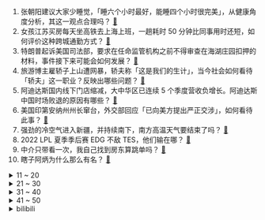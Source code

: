 1. 张朝阳建议大家少睡觉，「睡六个小时最好，能睡四个小时很完美」，从健康角度分析，其这一观点合理吗？ [:link:](https://www.zhihu.com/question/549507149)
2. 女孩江苏买房每天坐高铁去上海上班，一趟耗时 50 分钟比同事用时还短，如何评价这种跨城通勤方式？ [:link:](https://www.zhihu.com/question/549573750)
3. 特朗普起诉美国司法部，要求在任命监管机构之前不得审查在海湖庄园扣押的材料，事件接下来可能会如何发展？ [:link:](https://www.zhihu.com/question/549573417)
4. 旅游博主雇轿子上山遭网暴，轿夫称「这是我们的生计」，当今社会如何看待「轿夫」这一职业？反映出哪些问题？ [:link:](https://www.zhihu.com/question/549461481)
5. 阿迪达斯国内线下门店缩减，大中华区已连续 5 个季度营收负增长。阿迪达斯中国时场败退的原因有哪些？ [:link:](https://www.zhihu.com/question/549480626)
6. 美国印第安纳州州长窜台，外交部回应「已向美方提出严正交涉」，如何看待此事？ [:link:](https://www.zhihu.com/question/549538657)
7. 强劲的冷空气进入新疆，并持续南下，南方高温天气要结束了吗？ [:link:](https://www.zhihu.com/question/549498406)
8. 2022 LPL 夏季季后赛 EDG 不敌 TES，他们输在哪？ [:link:](https://www.zhihu.com/question/549544676)
9. 中介只带看一次，我自己找到房东算跳单吗？ [:link:](https://www.zhihu.com/question/518333233)
10. 瞎子阿炳为什么那么有名？ [:link:](https://www.zhihu.com/question/21386075)
<details>
<summary>11 ~ 20</summary>

11. 台军大幅缺员 2.5 万人以上，除极胖外一般的胖子都要去当兵，如何评价台湾兵役制度？这释放了哪些信息？ [:link:](https://www.zhihu.com/question/549488678)
12. 5  年期 LPR 年内三度下调，对楼市来说意味着什么？ [:link:](https://www.zhihu.com/question/549464042)
13. 机械硬盘越混越惨了，三大巨头品牌出货量雪上加霜，主要受哪些因素影响？ [:link:](https://www.zhihu.com/question/548755788)
14. 为什么《火影忍者》中叛忍还要戴着原国家的忍者护额【有一道划痕的护额】? [:link:](https://www.zhihu.com/question/41738105)
15. 8 月 23 日是「处暑」节气，是不是意味着已经「出暑」了？你那里还热吗？ [:link:](https://www.zhihu.com/question/549540842)
16. 网友发文称「其从戚薇直播间所买面膜为假货」，戚薇工作室回应「已报警」，如何看待此事？ [:link:](https://www.zhihu.com/question/549500680)
17. 湘雅二院医生刷屏「自证清白」，刘翔峰事件会带崩整个「湘雅系」吗？ [:link:](https://www.zhihu.com/question/549434690)
18. 如何评价 TCL 8 月 22 日发布的 T7G 电光蓝真高刷电视 II？会成为真高刷电视新领秀吗？ [:link:](https://www.zhihu.com/question/549452745)
19. 《新神榜：杨戬》里，放出玄鸟的目的是什么？ [:link:](https://www.zhihu.com/question/549083528)
20. 韩国为何不顾民众反对举行韩美联合军演？有哪些信息可以关注？ [:link:](https://www.zhihu.com/question/549423971)
</details>
<details>
<summary>21 ~ 30</summary>

21. 北京天堂超市酒吧执照被吊销，这起到了哪些警示作用？ [:link:](https://www.zhihu.com/question/549459095)
22. 想要培养一个终身的体育爱好，从国内的社交属性讲，羽毛球和乒乓球更加推荐哪个？ [:link:](https://www.zhihu.com/question/478391503)
23. 北京首套房贷利率由此前的 5% 降至 4.85%，这意味着什么？会对市场产生哪些影响？ [:link:](https://www.zhihu.com/question/549584902)
24. LPR 非对称下调，房贷最低利率重回 10 年前，一年可省 7476 元，你会因此考虑买房吗？ [:link:](https://www.zhihu.com/question/549574753)
25. 天机老人为何贬低阿飞，说他根本不懂武功？ [:link:](https://www.zhihu.com/question/527753165)
26. 如何评价沈阳市众多高校在辽宁本土无疫情的情形下宣布延迟开学？ [:link:](https://www.zhihu.com/question/548515693)
27. 刚刚毕业目前租房想换电脑，换台式机还是继续用笔记本？ [:link:](https://www.zhihu.com/question/545252890)
28. 电视剧《苍兰诀》第 29-30 集拍得怎么样？哪些剧情点值得关注？ [:link:](https://www.zhihu.com/question/549519628)
29. 瑞幸咖啡为何越喝越贵？ [:link:](https://www.zhihu.com/question/522602517)
30. 韩信精通谋略，也了解人心，为什么没有及时反汉？ [:link:](https://www.zhihu.com/question/442593652)
</details>
<details>
<summary>31 ~ 40</summary>

31. 我们身边会不会存在外星人? [:link:](https://www.zhihu.com/question/527888129)
32. 《百年孤独》被评为20世纪最伟大的一本书，它与中国的《红楼梦》相比谁的文学性更高？ [:link:](https://www.zhihu.com/question/512807291)
33. 怎么提高你的气场？ [:link:](https://www.zhihu.com/question/529304562)
34. 老师们怎样看待很文静不惹事但学习差的同学？ [:link:](https://www.zhihu.com/question/356760534)
35. 中科院院士称人工智能正处在算法不可控的危险状态，如何看待这一说法？哪些危险值得警惕？ [:link:](https://www.zhihu.com/question/549377791)
36. 俄方称杜金娜被害案已侦破，罪行由乌克兰特勤部门实施，有哪些信息值得关注？ [:link:](https://www.zhihu.com/question/549527116)
37. 为什么电磁灶在中国火不起来？ [:link:](https://www.zhihu.com/question/540667123)
38. 开保时捷的人有多有钱？ [:link:](https://www.zhihu.com/question/549234032)
39. 如何看待《苍兰诀》成为爱奇艺站内第四部热度值破 10000 的剧集、跻身爱奇艺最热剧集 TOP 3？ [:link:](https://www.zhihu.com/question/549428688)
40. 雅万高铁首批发运列车装船出海，系我国首次出口国外高铁列车，这具有怎样的意义？ [:link:](https://www.zhihu.com/question/549376452)
</details>
<details>
<summary>41 ~ 50</summary>

41. 《孤儿怨》、《坏种》、《我的小公主》这类片子真的应该让小孩子演吗？ [:link:](https://www.zhihu.com/question/494690677)
42. 今天的国足，如果踢02年国足，能赢吗？ [:link:](https://www.zhihu.com/question/549344959)
43. 如何看待《原神》须弥新角色预告「莲光落舞筵 · 妮露」？ [:link:](https://www.zhihu.com/question/549523005)
44. 我国正在论证载人登月方案，还将建造国际月球科研站，有哪些信息值得关注？ [:link:](https://www.zhihu.com/question/549314592)
45. 媒体评「上海中考数学题泄露」，称「中考题目如此轻易泄露，哪来什么公平可言」，该事件有哪些细节需要关注？ [:link:](https://www.zhihu.com/question/549496585)
46. 如何看待「我在宁波想念你」「我在南宁很想你」等一系列网红路牌被相关部门督促拆除？ [:link:](https://www.zhihu.com/question/549443892)
47. 外交部和中国驻乌克兰大使馆提醒中国公民「近期暂勿前往乌克兰」，透露了哪些信息？目前当地局势如何？ [:link:](https://www.zhihu.com/question/549482598)
48. 中央气象台已连续发布 30 天高温预警，持续高温将如何影响经济？哪些行业欢喜哪些愁？ [:link:](https://www.zhihu.com/question/549460993)
49. 如果你穿越到古代，你现有的能力能让你在古代过上什么样的生活？ [:link:](https://www.zhihu.com/question/543402599)
50. 如何评价《披荆斩棘的哥哥》第二季？ [:link:](https://www.zhihu.com/question/492828465)
</details><details>
<summary>bilibili</summary>

1. 《黑神话：悟空》6分钟实机剧情片段 [:link:](//www.bilibili.com/video/BV1tN4y1F79k)
2. 《黑神话：悟空》全球独家 8分钟实机试玩 | 4K RTX ON [:link:](//www.bilibili.com/video/BV1t14y1t7rz)
3. 久等了！尽我所能把醒狮酥呈现给大家，我们中国也有属于自己的面点艺术品。 [:link:](//www.bilibili.com/video/BV13V4y1x7Qv)
4. 【医学博士】熬夜到几点会猝死？I 请为自己看完这个视频 [:link:](//www.bilibili.com/video/BV1bS4y1W7A5)
5. 我玩MC人玩麻了…… [:link:](//www.bilibili.com/video/BV1Za4y1f7HD)
6. 它没钱没票房，却吊打今年暑期档！ [:link:](//www.bilibili.com/video/BV1J14y1t7wW)
7. 搭！ [:link:](//www.bilibili.com/video/BV1Re4y1f7N8)
8. 《不看可惜》的50万粉福利 [:link:](//www.bilibili.com/video/BV19T411c7pf)
9. 瞬间不想结婚了 [:link:](//www.bilibili.com/video/BV1Kd4y1N7jM)
10. 《原神》角色演示-「柯莱：林薮新芽」 [:link:](//www.bilibili.com/video/BV1iG4y1a7X4)
<details>
<summary>11 ~ 20</summary>

11. 从18楼摔到负一楼的手机长什么样子？还有修复的可能吗？ [:link:](//www.bilibili.com/video/BV1WT411c7si)
12. 这还能是.....植物大战僵尸【2】！？戴夫的老年生活！ [:link:](//www.bilibili.com/video/BV1Fd4y1N79Y)
13. 宝们，我回来了！8月25日上午10点，中华小子高清重制即将重磅回归 [:link:](//www.bilibili.com/video/BV16P411j7ZA)
14. 把3个emoji放在一起就能变身美少女！？ [:link:](//www.bilibili.com/video/BV1WP411j7oH)
15. 我们飞了1500公里，就为了来看这家店的老板娘【还愿挑战ep13-治愈研究所】 [:link:](//www.bilibili.com/video/BV1Sd4y1R76E)
16. 新番时光机！十年前的观众都在看什么神片？「2012年7月篇」 [:link:](//www.bilibili.com/video/BV1gB4y1V7sz)
17. 《锡纸牛肉》据说跟夏天很配噢！喜欢和不喜欢吃辣的朋友们都看过来！ [:link:](//www.bilibili.com/video/BV1Ce4y1f7Ct)
18. 【原神】不来听听云先生的新曲吗？ [:link:](//www.bilibili.com/video/BV1yU4y1r7UK)
19. 惊喜～是通过了漫长的准备、等待和时机。 [:link:](//www.bilibili.com/video/BV1KV4y1x7PD)
20. 我在MC里发现了巨人！！【暮色森林#完结】 [:link:](//www.bilibili.com/video/BV1Zd4y1o7Z4)
</details>
<details>
<summary>21 ~ 30</summary>

21. 我本来就是普通人，别对我期望太高。 [:link:](//www.bilibili.com/video/BV1XG4y1a7oT)
22. 课 堂 请 勿 对 对 子【中国近代史】！！！ [:link:](//www.bilibili.com/video/BV1iB4y1V7X8)
23. 被泼红油漆、作品差评，“语文女神”冰心到底怎么了？ [:link:](//www.bilibili.com/video/BV1aS4y1W7qV)
24. 猫德学院已经不堪重负，关于被遗弃猫咪的声明 [:link:](//www.bilibili.com/video/BV1hN4y1F7U7)
25. 0.12像素的小白点，承载全人类的未来 [:link:](//www.bilibili.com/video/BV11U4y1r7UM)
26. 崩坏3「纯真梦歌」线上音乐会预告动画 [:link:](//www.bilibili.com/video/BV1yt4y1J7sK)
27. 我为什么花了2000元买了这些冰淇淋？ [:link:](//www.bilibili.com/video/BV14B4y1z7rr)
28. 总有坏人想看我笑话，不会让你们得逞，有爱我的人堡护我。 [:link:](//www.bilibili.com/video/BV1aN4y1F7vT)
29. 霸权横飞！文艺复兴！2022十月新番扫雷推荐 [:link:](//www.bilibili.com/video/BV1pg411r7dA)
30. 《以退为进，已守为攻，妙哉》夏季锦标赛第十三场，现在开始！ [:link:](//www.bilibili.com/video/BV1Ca4y1f7TY)
</details>
<details>
<summary>31 ~ 40</summary>

31. 三个字总结现在的国产剧 [:link:](//www.bilibili.com/video/BV1XW4y1b7gZ)
32. 总算来了！108好汉齐！梁山大聚义！《水浒传》P35 [:link:](//www.bilibili.com/video/BV1uG4y1Y7B2)
33. 这种东西为什么还有人在卖，还有人在买？ [:link:](//www.bilibili.com/video/BV1tG411b7Sr)
34. 传统手工蓑衣 [:link:](//www.bilibili.com/video/BV1CU4y1r7fr)
35. 【MCx原神】你这原神太假了，你再说?!《年度巨制！方块上的提瓦特》(二) 四国旅途篇 [:link:](//www.bilibili.com/video/BV1Ba411d7My)
36. 我养了一朵云 [:link:](//www.bilibili.com/video/BV13U4y1k7Vx)
37. 要脸，别赞 [:link:](//www.bilibili.com/video/BV1MS4y1W7vq)
38. 这个游戏出现在21世纪还是有点早了 [:link:](//www.bilibili.com/video/BV1ca41157kX)
39. 蜘蛛精是嫦娥？曲中藏真相！黑神话剧情解析：踏破银河无觅，寻遍宫阙不见！看似离谱，实则合理 [:link:](//www.bilibili.com/video/BV1jg411r7AD)
40. 【诱拐小流浪计划】流浪、碰瓷、奶音、话痨、听话、要素过多！！vol.003 [:link:](//www.bilibili.com/video/BV1DS4y1p7FL)
</details>
<details>
<summary>41 ~ 50</summary>

41. 官有多大，酒有多低 [:link:](//www.bilibili.com/video/BV1dB4y1B7sU)
42. 《明日方舟》危机合约新赛季「尘环行动」宣传PV [:link:](//www.bilibili.com/video/BV14G411b7VF)
43. 谢谢B站，我成功了！！！ [:link:](//www.bilibili.com/video/BV19V4y1s7AF)
44. 小本生意 诚信为本 [:link:](//www.bilibili.com/video/BV1RG411x7fp)
45. 清道夫晒干以后，真的可以复活吗？ [:link:](//www.bilibili.com/video/BV1zU4y1r7iF)
46. 大大怪带着小小怪来B站啦，童年DNA又双叒叕动啦！【高全胜&严彦子】 [:link:](//www.bilibili.com/video/BV1de4y1f7Tt)
47. 不如意事常八九 可与人言无二三 [:link:](//www.bilibili.com/video/BV1mt4y1J7Eb)
48. 有一个女孩心甘情愿为你苦等2年，还有什么比这种爱情更动人 [:link:](//www.bilibili.com/video/BV1Ka4115751)
49. 这个玩具也太丝滑了，但是暗藏玄鸡🐓！ [:link:](//www.bilibili.com/video/BV1Vd4y1Z7nz)
50. “笑死，还以为他们退圈了…原来不是老头帅了，是帅哥老了！！” [:link:](//www.bilibili.com/video/BV19t4y1J7Bt)
</details>
<details>
<summary>51 ~ 60</summary>

51. 【时代少年团】时代少年团的拍摄日常 [:link:](//www.bilibili.com/video/BV1xg411r7V6)
52. 这个思维，会断送你的大学四年 [:link:](//www.bilibili.com/video/BV1TV4y1x7YV)
53. 【中气爱】今年为什么热成这样？2022超强高温的底层逻辑 [:link:](//www.bilibili.com/video/BV16a4y1f7Pj)
54. ⚡必须点击，不得不玩⚡ [:link:](//www.bilibili.com/video/BV1Ue4y1f7zZ)
55. 耗时两年半! 的个人练习僵尸! [:link:](//www.bilibili.com/video/BV14e4y1f7PU)
56. 父母的爱，改变重病孩子的一生！52万中国观众，打出8.6高分！ [:link:](//www.bilibili.com/video/BV1uU4y1k75K)
57. 有一件令人气愤的事…… [:link:](//www.bilibili.com/video/BV1Xa411V7Wr)
58. 100元在美国超市能买什么？盒饭一斤80元，你受得了吗？ [:link:](//www.bilibili.com/video/BV1Nd4y1N7K6)
59. 救。我在演唱会上被十二个次人围观跳舞+被崔胜澈送了帽子+被徐明浩拍了直拍+被权顺荣认证是真老虎。【SEVENTEEN】 [:link:](//www.bilibili.com/video/BV1dB4y1B7uQ)
60. 当你的舍友打王者打到崩溃，而大家都在哈哈哈时… [:link:](//www.bilibili.com/video/BV1S14y147zi)
</details>
<details>
<summary>61 ~ 70</summary>

61. 帅小伙被迫跪着给欣小萌做海鲜大餐，沐上居然来炫身材 [:link:](//www.bilibili.com/video/BV1aB4y1V7Ui)
62. 全员内鬼？斗龙战士十二星龙篇！到底讲了什么？ [:link:](//www.bilibili.com/video/BV1J14y1t7TE)
63. 揭秘大阪天国地狱扭蛋机骗局！花了20W全是垃圾？？ [:link:](//www.bilibili.com/video/BV1Eg411r7e3)
64. “此视频献给所有原神女玩家。” [:link:](//www.bilibili.com/video/BV1QB4y1B7PR)
65. 终于还是下手了！复刻了30年前一款糕点！！ [:link:](//www.bilibili.com/video/BV1zd4y1w7Tf)
66. 借 位 比 心【伍六七篇】 [:link:](//www.bilibili.com/video/BV1ZW4y1h7zF)
67. 看来我们的商业生涯是到此为止了！ [:link:](//www.bilibili.com/video/BV1414y1t7kD)
68. 印度夜市吃棉花糖 [:link:](//www.bilibili.com/video/BV1xB4y1z7cR)
69. 【4K】历时六年，我在游戏中实现了云计算 [:link:](//www.bilibili.com/video/BV16G411t729)
70. 来自台湾省的凉圆，你们吃过吗？ [:link:](//www.bilibili.com/video/BV1pG411b7Js)
</details>
<details>
<summary>71 ~ 80</summary>

71. “他们只是演了一场戏 忘不了的是我们”｜芝月仙剑仿妆系列 [:link:](//www.bilibili.com/video/BV1ee4y1f7aT)
72. 【4k】我，即是军团！ [:link:](//www.bilibili.com/video/BV13d4y1N737)
73. 【low君】《苍兰诀》：本座不甘心！但本座确实被拿捏了！ [:link:](//www.bilibili.com/video/BV1ia411d7dg)
74. 小卖部再也赚不到我的钱了！ [:link:](//www.bilibili.com/video/BV1St4y1J7cd)
75. 原神：80原石+20万摩拉，3.0须弥教令院举荐信获取攻略 [:link:](//www.bilibili.com/video/BV15a411574R)
76. 当你每天都能丢出一个随机品质的空岛？是传说还是普通全看脸！ 我的世界 [:link:](//www.bilibili.com/video/BV1zV4y1p7sA)
77. 求助人：被困数日，也不敢投喂，生怕它掉下去，它虽然肚子饿，但动也不敢动 [:link:](//www.bilibili.com/video/BV1fG411x7VP)
78. 恭喜，她终于被拉下神坛 [:link:](//www.bilibili.com/video/BV1wG4y1Y7v5)
79. 《暑假大摆特摆》 [:link:](//www.bilibili.com/video/BV1Dd4y1P7wm)
80. 全球排名第一的蛋挞！一年卖700万个！到底有多好吃？ [:link:](//www.bilibili.com/video/BV1pG411b7Mn)
</details>
<details>
<summary>81 ~ 90</summary>

81. 载钢材回国遇疯狗浪，大风浪航行大厨提议吃火锅，海员生活记录。 [:link:](//www.bilibili.com/video/BV1Kd4y1P7F9)
82. 当素颜黄黑皮尝试性感辣妹风...... [:link:](//www.bilibili.com/video/BV1Jg411r7X8)
83. 【STN快报第6.5季03】曙光的猩猩能出抱枕，上海的猩猩能出么？ [:link:](//www.bilibili.com/video/BV1qd4y1R7mr)
84. 唢呐不想再平平无奇了 Normal no more [:link:](//www.bilibili.com/video/BV1ia4y1f7nW)
85. 这绝对是猪肉最鲜的吃法，没有之一，大理的生皮具体是怎么做的呢？ [:link:](//www.bilibili.com/video/BV1ja411d72o)
86. 针对性训练 [:link:](//www.bilibili.com/video/BV1Lg411r72o)
87. 战力天花板 [:link:](//www.bilibili.com/video/BV1Ca4y1f7mD)
88. 别瞎找了！10w+姐妹争着找的口红！看这篇就够了 [:link:](//www.bilibili.com/video/BV1aN4y1V72V)
89. MC史上最咸鱼的模组？万物都能制作苹果！每种苹果都有特殊功能！我的世界Minecraft [:link:](//www.bilibili.com/video/BV1xT411c7Q7)
90. 我没配音《黑神话：悟空》，别私信我再问了，谢谢！ [:link:](//www.bilibili.com/video/BV1uG41147go)
</details>
<details>
<summary>91 ~ 100</summary>

91. 我妹的办法，确实是最好的办法 [:link:](//www.bilibili.com/video/BV15B4y1V7yv)
92. 在德国上班真的干半年休半年？现身说法，算一下我自己的工作强度 [:link:](//www.bilibili.com/video/BV1rd4y1w7Zb)
93. 小提琴大佬装作萌新上台表演... [:link:](//www.bilibili.com/video/BV1ca41157gJ)
94. 【Re0】定格动画丨雷姆拉姆翻跳PAKU【Animist】 [:link:](//www.bilibili.com/video/BV1NV4y1x7pN)
95. 猫猫:怎么倒霉的事都落在我身上啊！！！ [:link:](//www.bilibili.com/video/BV1QG411x7r7)
96. 【阿斗】季均9.5！斩获47个艾美奖火爆全球，美剧史诗巨作《权力的游戏》第1期 [:link:](//www.bilibili.com/video/BV1rW4y1b7EM)
97. 《都是当年妈妈玩剩下的》 [:link:](//www.bilibili.com/video/BV1RB4y1B71E)
98. 14岁，新人UP主，将来想当漫画家 [:link:](//www.bilibili.com/video/BV1qd4y1R7XB)
99. 旅行者们在进入须弥之前，给海岛留个纪念吧~ [:link:](//www.bilibili.com/video/BV15G41147zt)
100. 速评《新神榜：杨戬》，特效炸裂！剧情？剧情是什么？ [:link:](//www.bilibili.com/video/BV1Ud4y1R7pM)
</details></details>